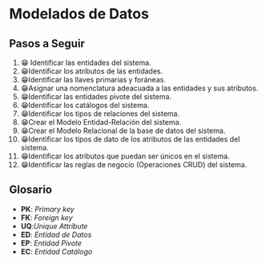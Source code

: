 # Modelados de Datos

## Pasos a Seguir

1. 😁 Identificar las entidades del sistema.
1. 😁Identificar los atributos de las entidades.
1. 😁Identificar las llaves primarias y foráneas.
1. 😁Asignar una nomenclatura adeacuada a las entidades y sus atributos.
1. 😁Identificar las entidades pivote del sistema.
1. 😁Identificar los catálogos del sistema.
1. 😁Identificar los tipos de relaciones del sistema.
1. 😁Crear el Modelo Entidad-Relación del sistema.
1. 😁Crear el Modelo Relacional de la base de datos del sistema.
1. 😁Identificar los tipos de dato de los atributos de las entidades del sistema.
1. 😁Identificar los atributos que puedan ser únicos en el sistema.
1. 😁Identificar las reglas de negocio (Operaciones CRUD) del sistema.

## Glosario

- **PK**: _Primary key_
- **FK**: _Foreign key_
- **UQ**:_Unique Attribute_
- **ED**: _Entidad de Datos_
- **EP**: _Entidad Pivote_
- **EC**: _Entidad Catálogo_
